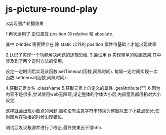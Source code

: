 # js-picture-round-play
js实现图片轮播效果

1.再次运用了 定位属性 position 的 relative 和 absolute.

其中 z-index 需要建立在 除 static 以外的 position 属性值基础上才能出现效果.

2.认识了实现一个功能解决问题的逻辑思维.
3.尝试用 js 实现简单的动画效果,其中涉及到了两个定时方法的使用. 

设定一定时间后实现该函数:setTimeout(函数,间隔时间).
每隔一定时间实现一次函数:setInerval(函数,间隔时间).

4.获取元素类名 .className
5.获取元素上自定义的属性 .getAttribute("")
6.因为内容不是很多,尝试使用web无障碍,设定整体的字体大小后,内部宽高都用相对大小设定.

这样就会出现小数点的问题,起初没有注意字符串转换为整数除去了小数点部分,使得图片在轮播的时候出现错位.

调试后发现根源并进行了改正.最终效果还不错hhh.